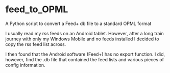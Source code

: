# feed_to_OPML
A Python script to convert a Feed+ db file to a standard OPML format

I usually read my rss feeds on an Android tablet. However, after a long train journey with only my Windows Mobile and no feeds installed I decided to copy the rss feed list across. 

I then found that the Android software (Feed+) has no export function. I did, however, find the .db file that contained the feed lists and various pieces of config information.

